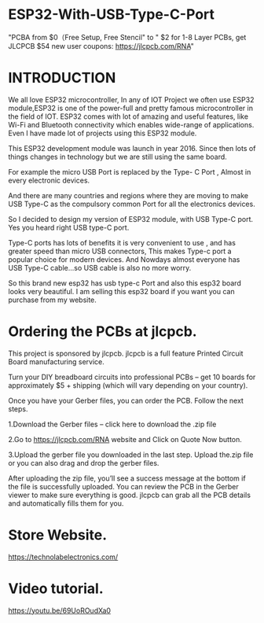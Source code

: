 # ESP32-With-USB-Type-C-Port
 "PCBA from $0（Free Setup, Free Stencil" to " $2 for 1-8 Layer PCBs, get JLCPCB  $54  new user coupons: https://jlcpcb.com/RNA"
 
 # INTRODUCTION
 We all love ESP32 microcontroller, In any of IOT Project we often use ESP32 module,ESP32 is one of the power-full and pretty famous microcontroller in the field  of IOT.
 ESP32 comes with lot of amazing and useful features, like Wi-Fi and Bluetooth connectivity  which enables  wide-range of applications. Even I have made lot of projects using this ESP32 module.

This ESP32 development module was launch in year 2016. Since then lots of things changes in technology but we are still using the same board.

For example the micro USB Port is replaced by the Type- C Port , Almost in every electronic devices.

And there are many countries and regions where they are moving to make USB Type-C as the compulsory common Port for all the electronics devices.
 

So I decided to design my version of ESP32 module, with USB Type-C port. Yes you heard right USB type-C port.

Type-C ports has lots of benefits  it is very convenient to use , and has greater speed than micro USB connectors,
This  makes Type-c port  a popular choice for modern devices.
And Nowdays almost everyone has USB Type-C cable...so USB cable is also no more worry.

So this brand new esp32 has usb type-c Port and also this esp32 board looks very beautiful.
I am selling this esp32 board if you want you can purchase from my website.

 # Ordering the PCBs at jlcpcb.
This project is sponsored by jlcpcb. jlcpcb is a full feature Printed Circuit Board manufacturing service.

Turn your DIY breadboard circuits into professional PCBs – get 10 boards for approximately $5 + shipping (which will vary depending on your country).

Once you have your Gerber files, you can order the PCB. Follow the next steps.

1.Download the Gerber files – click here to download the .zip file

2.Go to https://jlcpcb.com/RNA website and Click on Quote Now button.

3.Upload the gerber file you downloaded in the last step. Upload the.zip file or you can also drag and drop the gerber files.

After uploading the zip file, you’ll see a success message at the bottom if the file is successfully uploaded. You can review the PCB in the Gerber viewer to make sure everything is good. jlcpcb can grab all the PCB details and automatically fills them for you.


# Store Website.
https://technolabelectronics.com/

# Video tutorial.
https://youtu.be/69UoROudXa0

